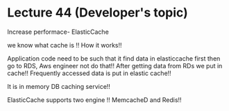 # Lecture 44 (Developer's topic)

Increase performace- ElasticCache

we know what cache is !! How it works!!

Application code need to be such that it find data in elasticcache first then go to RDS, Aws engineer not do that!! After getting data from RDs we put in cache!! Frequently accessed data is put in elastic cache!!

It is in memory DB caching service!!

ElasticCache supports two engine !! MemcacheD and Redis!!
































